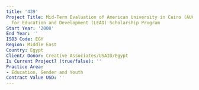 ```yaml
---
title: '439'
Project Title: Mid-Term Evaluation of American University in Cairo (AUC) Leadership
  for Education and Development (LEAD) Scholarship Program
Start Year: '2008'
End Year: ''
ISO3 Code: EGY
Region: Middle East
Country: Egypt
Client/ Donor: Creative Associates/USAID/Egypt
Is Current Project? (true/false): ''
Practice Area:
- Education, Gender and Youth
Contract Value USD: ''
---
```


